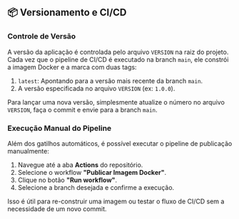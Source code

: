 ## 📦 Versionamento e CI/CD

### Controle de Versão

A versão da aplicação é controlada pelo arquivo `VERSION` na raiz do projeto. Cada vez que o pipeline de CI/CD é executado na branch `main`, ele constrói a imagem Docker e a marca com duas tags:

1.  `latest`: Apontando para a versão mais recente da branch `main`.
2.  A versão especificada no arquivo `VERSION` (ex: `1.0.0`).

Para lançar uma nova versão, simplesmente atualize o número no arquivo `VERSION`, faça o commit e envie para a branch `main`.

### Execução Manual do Pipeline

Além dos gatilhos automáticos, é possível executar o pipeline de publicação manualmente:

1.  Navegue até a aba **Actions** do repositório.
2.  Selecione o workflow **"Publicar Imagem Docker"**.
3.  Clique no botão **"Run workflow"**.
4.  Selecione a branch desejada e confirme a execução.

Isso é útil para re-construir uma imagem ou testar o fluxo de CI/CD sem a necessidade de um novo commit.